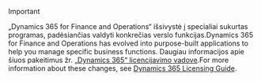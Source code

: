> [!IMPORTANT]
> <span data-ttu-id="73a67-101">„Dynamics 365 for Finance and Operations“ išsivystė į specialiai sukurtas programas, padėsiančias valdyti konkrečias verslo funkcijas.</span><span class="sxs-lookup"><span data-stu-id="73a67-101">Dynamics 365 for Finance and Operations has evolved into purpose-built applications to help you manage specific business functions.</span></span> <span data-ttu-id="73a67-102">Daugiau informacijos apie šiuos pakeitimus žr. [„Dynamics 365“ licencijavimo vadove](https://mbs.microsoft.com/Files/public/365/Dynamics365LicensingGuide.pdf).</span><span class="sxs-lookup"><span data-stu-id="73a67-102">For more information about these changes, see [Dynamics 365 Licensing Guide](https://mbs.microsoft.com/Files/public/365/Dynamics365LicensingGuide.pdf).</span></span>
 
